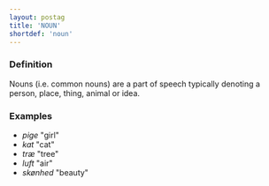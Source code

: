 ```yaml
---
layout: postag
title: 'NOUN'
shortdef: 'noun'
---
```


### Definition

Nouns (i.e. common nouns) are a part of speech typically denoting a person, place, thing,
animal or idea.

### Examples

- _pige_ "girl"
- _kat_ "cat"
- _træ_ "tree"
- _luft_ "air"
- _skønhed_ "beauty"
<!-- Interlanguage links updated Út 9. května 2023, 20:03:25 CEST -->
